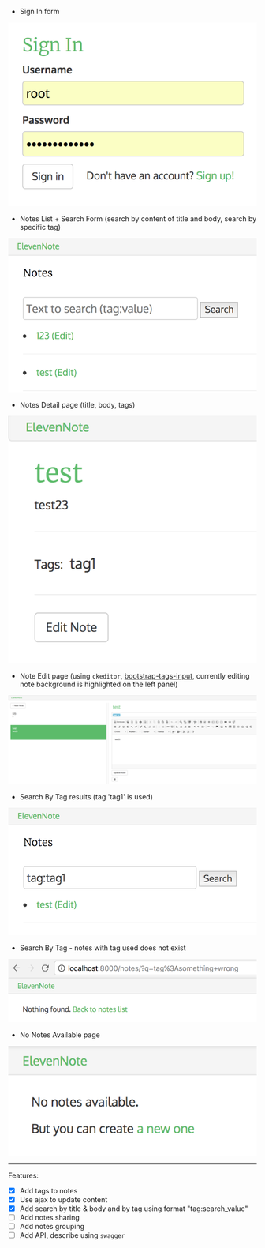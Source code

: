 - Sign In form

![](scr/sign_in.png)

- Notes List + Search Form (search by content of title and body, search by specific tag)

![](scr/notes_list.png)

- Notes Detail page (title, body, tags)

![](scr/notes_detail.png)

- Note Edit page (using `ckeditor`, <a href="https://bootstrap-tagsinput.github.io/bootstrap-tagsinput/examples/" target="_blank">bootstrap-tags-input</a>, currently editing note background is highlighted on the left panel)

![](scr/note_edit.png)

- Search By Tag results (tag 'tag1' is used)

![](scr/search_by_tag.png)

- Search By Tag - notes with tag used does not exist

![](scr/search_by_tag_2.png)

- No Notes Available page

![](scr/empty_list.png)

---

Features:
- [x] Add tags to notes
- [x] Use ajax to update content
- [x] Add search by title & body and by tag using format "tag:search_value"
- [ ] Add notes sharing
- [ ] Add notes grouping
- [ ] Add API, describe using `swagger`
